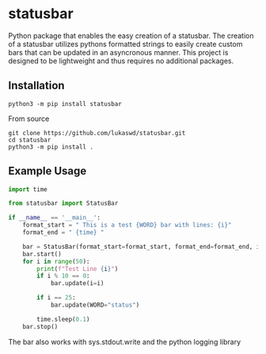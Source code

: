 # statusbar

Python package that enables the easy creation of a statusbar. The creation of a statusbar utilizes pythons formatted strings to easily create custom bars that can be updated in an asyncronous manner. This project is designed to be lightweight and thus requires no additional packages. 

## Installation

```
python3 -m pip install statusbar
```

From source

```
git clone https://github.com/lukaswd/statusbar.git
cd statusbar
python3 -m pip install .
```

## Example Usage

``` python
import time

from statusbar import StatusBar

if __name__ == '__main__':
    format_start = " This is a test {WORD} bar with lines: {i}"
    format_end = " {time} "

    bar = StatusBar(format_start=format_start, format_end=format_end, i=0, WORD="")
    bar.start()
    for i in range(50):
        print(f"Test Line {i}")
        if i % 10 == 0:
            bar.update(i=i)

        if i == 25:
            bar.update(WORD="status")

        time.sleep(0.1)
    bar.stop()
```

The bar also works with sys.stdout.write and the python logging library